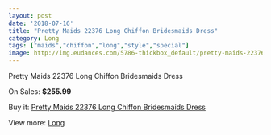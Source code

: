 ```yaml
---
layout: post
date: '2018-07-16'
title: "Pretty Maids 22376 Long Chiffon Bridesmaids Dress"
category: Long
tags: ["maids","chiffon","long","style","special"]
image: http://img.eudances.com/5786-thickbox_default/pretty-maids-22376-long-chiffon-bridesmaids-dress.jpg
---
```

Pretty Maids 22376 Long Chiffon Bridesmaids Dress

On Sales: **$255.99**
<a href="https://www.eudances.com/en/long/2024-pretty-maids-22376-long-chiffon-bridesmaids-dress.html"><amp-img layout="responsive" width="600" height="600" src="//img.eudances.com/5786-thickbox_default/pretty-maids-22376-long-chiffon-bridesmaids-dress.jpg" alt="Pretty Maids 22376 Long Chiffon Bridesmaids Dress 0" /></a>
<a href="https://www.eudances.com/en/long/2024-pretty-maids-22376-long-chiffon-bridesmaids-dress.html"><amp-img layout="responsive" width="600" height="600" src="//img.eudances.com/5787-thickbox_default/pretty-maids-22376-long-chiffon-bridesmaids-dress.jpg" alt="Pretty Maids 22376 Long Chiffon Bridesmaids Dress 1" /></a>

Buy it: [Pretty Maids 22376 Long Chiffon Bridesmaids Dress](https://www.eudances.com/en/long/2024-pretty-maids-22376-long-chiffon-bridesmaids-dress.html "Pretty Maids 22376 Long Chiffon Bridesmaids Dress")

View more: [Long](https://www.eudances.com/en/21-long "Long")